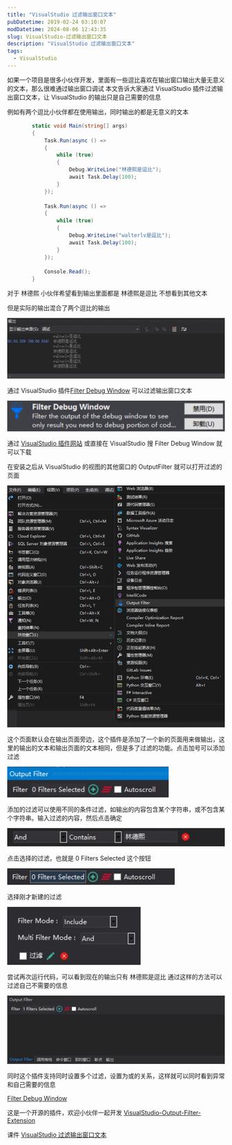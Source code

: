 ```yaml
---
title: "VisualStudio 过滤输出窗口文本"
pubDatetime: 2019-02-24 03:10:07
modDatetime: 2024-08-06 12:43:35
slug: VisualStudio-过滤输出窗口文本
description: "VisualStudio 过滤输出窗口文本"
tags:
  - VisualStudio
---
```





如果一个项目是很多小伙伴开发，里面有一些逗比喜欢在输出窗口输出大量无意义的文本，那么很难通过输出窗口调试
本文告诉大家通过 VisualStudio 插件过滤输出窗口文本，让 VisualStudio 的输出只是自己需要的信息

<!--more-->


<!-- CreateTime:2019/2/24 11:10:07 -->

<!-- csdn -->

例如有两个逗比小伙伴都在使用输出，同时输出的都是无意义的文本

```csharp
        static void Main(string[] args)
        {
            Task.Run(async () =>
            {
                while (true)
                {
                    Debug.WriteLine("林德熙是逗比");
                    await Task.Delay(100);
                }
            });

            Task.Run(async () =>
            {
                while (true)
                {
                    Debug.WriteLine("walterlv是逗比");
                    await Task.Delay(100);
                }
            });

            Console.Read();
        }
```

对于 林德熙 小伙伴希望看到输出里面都是 林德熙是逗比 不想看到其他文本

但是实际的输出混合了两个逗比的输出

![](images/img-modify-8f813076dfec6124c1c9ce01856d097f.png)

通过 VisualStudio 插件[Filter Debug Window](https://marketplace.visualstudio.com/items?itemName=nertilpoci.FilterDebugWindow ) 可以过滤输出窗口文本

<!-- ![](images/img-VisualStudio 过滤输出窗口文本0.png) -->

![](images/img-modify-b8c251ec6c4010c93d1889f035a79f27.png)

通过 [VisualStudio 插件网站](https://marketplace.visualstudio.com/items?itemName=nertilpoci.FilterDebugWindow ) 或直接在 VisualStudio 搜 Filter Debug Window 就可以下载

在安装之后从 VisualStudio 的视图的其他窗口的 OutputFilter 就可以打开过滤的页面

<!-- ![](images/img-VisualStudio 过滤输出窗口文本1.png) -->

![](images/img-5c70fb6a650b5.png)

这个页面默认会在输出页面旁边，这个插件是添加了一个新的页面用来做输出，这里的输出的文本和输出页面的文本相同，但是多了过滤的功能。点击加号可以添加过滤

<!-- ![](images/img-VisualStudio 过滤输出窗口文本2.png) -->

![](images/img-modify-f075af5faf4e1f1537392fd03c950998.png)

添加的过滤可以使用不同的条件过滤，如输出的内容包含某个字符串，或不包含某个字符串。输入过滤的内容，然后点击确定

<!-- ![](images/img-VisualStudio 过滤输出窗口文本3.png) -->

![](images/img-modify-1ba72ed4c246c4da98342acd1f8c1ebd.png)

点击选择的过滤，也就是 0 Filters Selected 这个按钮

<!-- ![](images/img-VisualStudio 过滤输出窗口文本4.png) -->

![](images/img-modify-0734fc5a070453f9b1a143569ae28d29.png)

选择刚才新建的过滤

<!-- ![](images/img-VisualStudio 过滤输出窗口文本5.png) -->

![](images/img-modify-b68fd5f35a1bd855db7337b002d8bedd.png)

尝试再次运行代码，可以看到现在的输出只有 林德熙是逗比 通过这样的方法可以过滤自己不需要的信息

![](images/img-modify-200f78d100928d28adb8d6946bd13ba2.png)

同时这个插件支持同时设置多个过滤，设置为或的关系，这样就可以同时看到异常和自己需要的信息

[Filter Debug Window](https://marketplace.visualstudio.com/items?itemName=nertilpoci.FilterDebugWindow )

这是一个开源的插件，欢迎小伙伴一起开发 [VisualStudio-Output-Filter-Extension](https://github.com/nertilpoci/VisualStudio-Output-Filter-Extension )

课件 [VisualStudio 过滤输出窗口文本](https://r302.cc/mXzan5?platform=enpc&channel=copylink )

